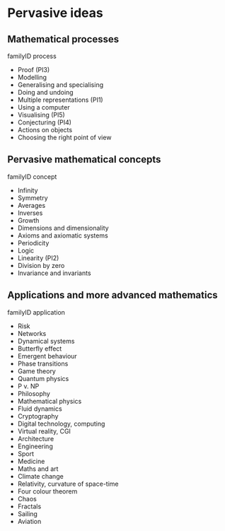 Pervasive ideas
===============

Mathematical processes
----------------------

familyID process

- Proof (PI3)
- Modelling
- Generalising and specialising
- Doing and undoing
- Multiple representations (PI1)
- Using a computer
- Visualising (PI5)
- Conjecturing (PI4)
- Actions on objects
- Choosing the right point of view

Pervasive mathematical concepts
-------------------------------

familyID concept

- Infinity
- Symmetry
- Averages
- Inverses
- Growth
- Dimensions and dimensionality
- Axioms and axiomatic systems
- Periodicity
- Logic
- Linearity (PI2)
- Division by zero
- Invariance and invariants

Applications and more advanced mathematics
------------------------------------------

familyID application

- Risk
- Networks
- Dynamical systems
- Butterfly effect
- Emergent behaviour
- Phase transitions
- Game theory
- Quantum physics
- P v. NP
- Philosophy
- Mathematical physics
- Fluid dynamics
- Cryptography
- Digital technology, computing
- Virtual reality, CGI
- Architecture
- Engineering
- Sport
- Medicine
- Maths and art
- Climate change
- Relativity, curvature of space-time
- Four colour theorem
- Chaos
- Fractals
- Sailing
- Aviation
